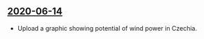 ## [2020-06-14](https://github.com/faktaoklimatu/graphics/blob/715bd64d84c96e3f298aef7aaabefacb32f9ff96/data-visualization/energetics/czechia/renewable-sources-potential/cs-potencial-vetrne-energie-cr.ai)

- Upload a graphic showing potential of wind power in Czechia.

